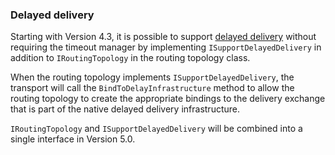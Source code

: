 ### Delayed delivery

Starting with Version 4.3, it is possible to support [delayed delivery](delayed-delivery.md) without requiring the timeout manager by implementing `ISupportDelayedDelivery` in addition to `IRoutingTopology` in the routing topology class.

When the routing topology implements `ISupportDelayedDelivery`, the transport will call the `BindToDelayInfrastructure` method to allow the routing topology to create the appropriate bindings to the delivery exchange that is part of the native delayed delivery infrastructure. 

`IRoutingTopology` and `ISupportDelayedDelivery` will be combined into a single interface in Version 5.0.

